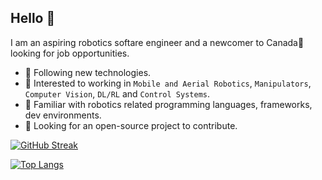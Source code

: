 ## Hello 👋

I am an aspiring robotics softare engineer and a newcomer to Canada🍁 looking for job opportunities.
- 🚀 Following new technologies.
- 🦿 Interested to working in `Mobile and Aerial Robotics`, `Manipulators`, `Computer Vision`, `DL/RL` and `Control Systems`.
- 🐋 Familiar with robotics related programming languages, frameworks, dev environments.
- 👥 Looking for an open-source project to contribute.

[![GitHub Streak](https://streak-stats.demolab.com/?user=kuralme&theme=gruvbox)](https://git.io/streak-stats)

[![Top Langs](https://github-readme-stats.vercel.app/api/top-langs/?username=kuralme&layout=donut&theme=gruvbox&hide=c,jupyter%20notebook,assembly,html)](https://github.com/anuraghazra/github-readme-stats)

